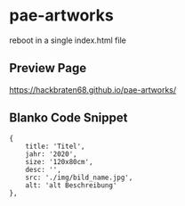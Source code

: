 # pae-artworks
 reboot in a single index.html file

## Preview Page
https://hackbraten68.github.io/pae-artworks/

## Blanko Code Snippet

```
{ 
    title: 'Titel',
    jahr: '2020',
    size: '120x80cm',
    desc: '',
    src: './img/bild_name.jpg', 
    alt: 'alt Beschreibung' 
},
```
